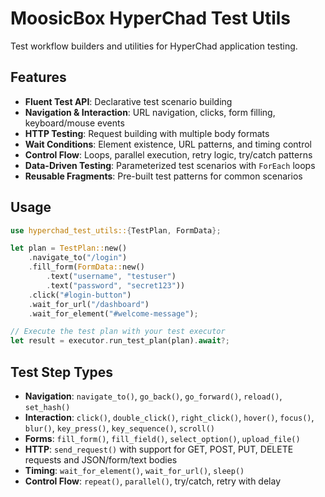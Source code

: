 # MoosicBox HyperChad Test Utils

Test workflow builders and utilities for HyperChad application testing.

## Features

- **Fluent Test API**: Declarative test scenario building
- **Navigation & Interaction**: URL navigation, clicks, form filling, keyboard/mouse events
- **HTTP Testing**: Request building with multiple body formats
- **Wait Conditions**: Element existence, URL patterns, and timing control
- **Control Flow**: Loops, parallel execution, retry logic, try/catch patterns
- **Data-Driven Testing**: Parameterized test scenarios with `ForEach` loops
- **Reusable Fragments**: Pre-built test patterns for common scenarios

## Usage

```rust
use hyperchad_test_utils::{TestPlan, FormData};

let plan = TestPlan::new()
    .navigate_to("/login")
    .fill_form(FormData::new()
        .text("username", "testuser")
        .text("password", "secret123"))
    .click("#login-button")
    .wait_for_url("/dashboard")
    .wait_for_element("#welcome-message");

// Execute the test plan with your test executor
let result = executor.run_test_plan(plan).await?;
```

## Test Step Types

- **Navigation**: `navigate_to()`, `go_back()`, `go_forward()`, `reload()`, `set_hash()`
- **Interaction**: `click()`, `double_click()`, `right_click()`, `hover()`, `focus()`, `blur()`, `key_press()`, `key_sequence()`, `scroll()`
- **Forms**: `fill_form()`, `fill_field()`, `select_option()`, `upload_file()`
- **HTTP**: `send_request()` with support for GET, POST, PUT, DELETE requests and JSON/form/text bodies
- **Timing**: `wait_for_element()`, `wait_for_url()`, `sleep()`
- **Control Flow**: `repeat()`, `parallel()`, try/catch, retry with delay
